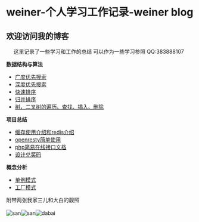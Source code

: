 # weiner-个人学习工作记录-weiner blog

## 欢迎访问我的博客

&nbsp;&nbsp;&nbsp;&nbsp;&nbsp;这里记录了一些学习和工作的总结 可以作为一些学习参照 QQ:383888107

**数据结构与算法**

* [广度优先搜索](#!/bfs.md)
* [深度优先搜索](#!/dfs.md)
* [快速排序](#!/quicksort.md)
* [归并排序](#!/merge.md)
* [树，二叉树的遍历、查找、插入、删除](#!/tree.md)

**项目总结**

* [缓存使用介绍和redis介绍](#!/cache_use.md)
* [openresty简单使用](#!/openresty_practice.md)
* [php简易在线接口文档](#!/php_online_note.md)
* [设计兑奖码](#!/code.md)

**概念分析**

* [单例模式](#!/singleton.md)
* [工厂模式](#!/factory.md)


附带两张我家三儿和大白的靓照<br /><br />
![san](http://ocaya4boy.bkt.clouddn.com/1327A7E9B93CDE189D17FD9FC1BDD712.jpg?imageView2/0/w/300)![san](http://ocaya4boy.bkt.clouddn.com/WechatIMG2.jpeg?imageView2/0/h/300/w/300)![dabai](http://ocaya4boy.bkt.clouddn.com/WechatIMG3.jpeg?imageView2/0/h/300/w/300)<br /><br /><br />

